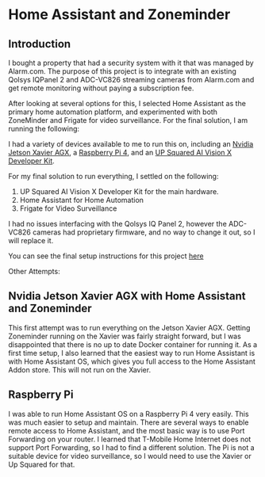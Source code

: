 # Home Assistant and Zoneminder

## Introduction

I bought a property that had a security system with it that was managed by Alarm.com.  The purpose of this project is to integrate with an existing Qolsys IQPanel 2 and ADC-VC826 streaming cameras from Alarm.com and get remote monitoring without paying a subscription fee.

After looking at several options for this, I selected Home Assistant as the primary home automation platform, and experimented with both ZoneMinder and Frigate for video surveillance.  For the final solution, I am running the following:

I had a variety of devices available to me to run this on, including an [Nvidia Jetson Xavier AGX](https://www.amazon.com/NVIDIA-Jetson-Xavier-Developer-32GB/dp/B083ZL3X5B), a [Raspberry Pi 4](https://www.amazon.com/Raspberry-Pi-Computer-Suitable-Workstation/dp/B0899VXM8F), and an [UP Squared AI Vision X Developer Kit](https://up-board.org/upkits/up-squared-ai-vision-kit/).

For my final solution to run everything, I settled on the following:

1. UP Squared AI Vision X Developer Kit for the main hardware.
1. Home Assistant for Home Automation
1. Frigate for Video Surveillance

I had no issues interfacing with the Qolsys IQ Panel 2, however the ADC-VC826 cameras had proprietary firmware, and no way to change it out, so I will replace it.

You can see the final setup instructions for this project [here](/UpSquared%20Vision%20AI/Readme.md)

Other Attempts:

## Nvidia Jetson Xavier AGX with Home Assistant and Zoneminder

This first attempt was to run everything on the Jetson Xavier AGX.  Getting Zoneminder running on the Xavier was fairly straight forward, but I was disappointed that there is no up to date Docker container for running it.  As a first time setup, I also learned that the easiest way to run Home Assistant is with Home Assistant OS, which gives you full access to the Home Assistant Addon store.  This will not run on the Xavier.

##  Raspberry Pi

I was able to run Home Assistant OS on a Raspberry Pi 4 very easily.  This was much easier to setup and maintain.  There are several ways to enable remote access to Home Assistant, and the most basic way is to use Port Forwarding on your router.  I learned that T-Mobile Home Internet does not support Port Forwarding, so I had to find a different solution.  The Pi is not a suitable device for video surveillance, so I would need to use the Xavier or Up Squared for that.
